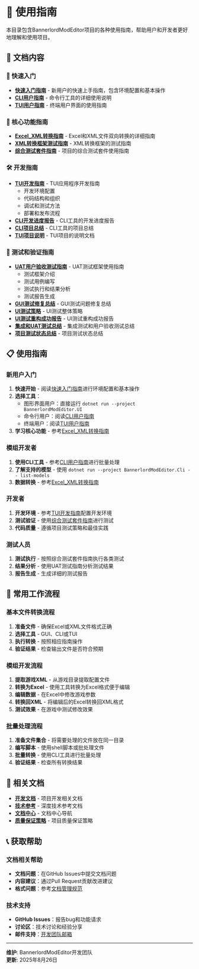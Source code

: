 # 📖 使用指南

本目录包含BannerlordModEditor项目的各种使用指南，帮助用户和开发者更好地理解和使用项目。

## 📁 文档内容

### 🚀 快速入门
- **[快速入门指南](快速入门指南.md)** - 新用户的快速上手指南，包含环境配置和基本操作
- **[CLI用户指南](CLI用户指南.md)** - 命令行工具的详细使用说明
- **[TUI用户指南](TUI用户指南.md)** - 终端用户界面的使用指南

### 🎯 核心功能指南
- **[Excel_XML转换指南](Excel_XML转换指南.md)** - Excel和XML文件双向转换的详细指南
- **[XML转换框架测试指南](XML转换框架测试指南.md)** - XML转换框架的测试指南
- **[综合测试套件指南](综合测试套件指南.md)** - 项目的综合测试套件使用指南

### 🛠️ 开发指南
- **[TUI开发指南](TUI开发指南.md)** - TUI应用程序开发指南
  - 开发环境配置
  - 代码结构和组织
  - 调试和测试方法
  - 部署和发布流程
- **[CLI开发进度报告](CLI开发进度报告.md)** - CLI工具的开发进度报告
- **[CLI项目总结](CLI项目总结.md)** - CLI工具的项目总结
- **[TUI项目说明](TUI项目说明.md)** - TUI项目的说明文档

### 🧪 测试和验证指南
- **[UAT用户验收测试指南](UAT用户验收测试指南.md)** - UAT测试框架使用指南
  - 测试框架介绍
  - 测试用例编写
  - 测试执行和结果分析
  - 测试报告生成
- **[GUI测试修复总结](GUI测试修复总结.md)** - GUI测试问题修复总结
- **[UI测试策略](UI测试策略.md)** - UI测试整体策略
- **[UI测试重构成功报告](UI测试重构成功报告.md)** - UI测试重构成功报告
- **[集成和UAT测试总结](集成和UAT测试总结.md)** - 集成测试和用户验收测试总结
- **[项目测试状态总结](项目测试状态总结.md)** - 项目测试状态总结

## 📋 使用指南

### 新用户入门
1. **快速开始** - 阅读[快速入门指南](快速入门指南.md)进行环境配置和基本操作
2. **选择工具**：
   - 图形界面用户：直接运行 `dotnet run --project BannerlordModEditor.UI`
   - 命令行用户：阅读[CLI用户指南](CLI用户指南.md)
   - 终端用户：阅读[TUI用户指南](TUI用户指南.md)
3. **学习核心功能** - 参考[Excel_XML转换指南](Excel_XML转换指南.md)

### 模组开发者
1. **使用CLI工具** - 参考[CLI用户指南](CLI用户指南.md)进行批量处理
2. **了解支持的模型** - 使用 `dotnet run --project BannerlordModEditor.Cli -- list-models`
3. **数据转换** - 参考[Excel_XML转换指南](Excel_XML转换指南.md)

### 开发者
1. **开发环境** - 参考[TUI开发指南](TUI开发指南.md)配置开发环境
2. **测试验证** - 使用[综合测试套件指南](综合测试套件指南.md)进行测试
3. **代码质量** - 遵循项目测试策略和最佳实践

### 测试人员
1. **测试执行** - 按照综合测试套件指南执行各类测试
2. **结果分析** - 使用UAT测试指南分析测试结果
3. **报告生成** - 生成详细的测试报告

## 🚀 常用工作流程

### 基本文件转换流程
1. **准备文件** - 确保Excel或XML文件格式正确
2. **选择工具** - GUI、CLI或TUI
3. **执行转换** - 按照相应指南操作
4. **验证结果** - 检查输出文件是否符合预期

### 模组开发流程
1. **提取游戏XML** - 从游戏目录提取配置文件
2. **转换为Excel** - 使用工具转换为Excel格式便于编辑
3. **编辑数据** - 在Excel中修改游戏参数
4. **转换回XML** - 将编辑后的Excel转换回XML格式
5. **测试效果** - 在游戏中测试修改效果

### 批量处理流程
1. **准备文件集合** - 将需要处理的文件放在同一目录
2. **编写脚本** - 使用shell脚本或批处理文件
3. **批量转换** - 使用CLI工具进行批量处理
4. **验证结果** - 检查所有转换结果

## 🔗 相关文档

- **[开发文档](../development/)** - 项目开发相关文档
- **[技术参考](../reference/)** - 深度技术参考文档
- **[文档中心](../README.md)** - 文档中心导航
- **[质量保证策略](../quality-assurance-strategy.md)** - 项目质量保证策略

## 📞 获取帮助

### 文档相关帮助
- **文档问题**：在GitHub Issues中提交文档问题
- **内容建议**：通过Pull Request贡献改进建议
- **格式问题**：参考[文档管理规范](../CLAUDE.md)

### 技术支持
- **GitHub Issues**：报告bug和功能请求
- **讨论区**：技术讨论和经验分享
- **邮件支持**：[开发团队邮箱](mailto:team@example.com)

---

**维护**: BannerlordModEditor开发团队  
**更新**: 2025年8月26日